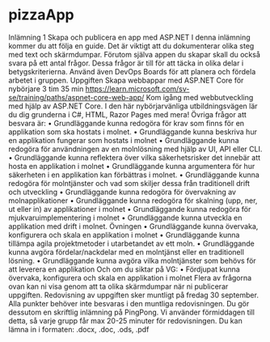 # pizzaApp


Inlämning 1
Skapa och publicera en app med ASP.NET
I denna inlämning kommer du att följa en guide. Det är viktigt att du
dokumenterar olika steg med text och skärmdumpar.
Förutom själva appen du skapar skall du också svara på ett antal frågor.
Dessa frågor är till för att täcka in olika delar i betygskriterierna.
Använd även DevOps Boards för att planera och fördela arbetet i gruppen.
Uppgiften
Skapa webbappar med ASP.NET Core för nybörjare
3 tim 35 min
https://learn.microsoft.com/sv-se/training/paths/aspnet-core-web-app/
Kom igång med webbutveckling med hjälp av ASP.NET Core. I den här
nybörjarvänliga utbildningsvägen lär du dig grunderna i C#, HTML, Razor Pages
med mera!
Övriga frågor att besvara är:
• Grundläggande kunna redogöra för krav som finns för en applikation
som ska hostats i molnet.
• Grundläggande kunna beskriva hur en applikation fungerar som
hostats i molnet
• Grundläggande kunna redogöra för användningen av en molnlösning
med hjälp av UI, API eller CLI.
• Grundläggande kunna reflektera över vilka säkerhetsrisker det
innebär att hosta en applikation i molnet
• Grundläggande kunna argumentera för hur säkerheten i en
applikation kan förbättras i molnet.
• Grundläggande kunna redogöra för molntjänster och vad som skiljer
dessa från traditionell drift och utveckling
• Grundläggande kunna redogöra för övervakning av molnapplikationer
• Grundläggande kunna redogöra för skalning (upp, ner, ut eller in) av
applikationer i molnet
• Grundläggande kunna redogöra för mjukvaruimplementering i molnet
• Grundläggande kunna utveckla en applikation med drift i molnet.
Övningen
• Grundläggande kunna övervaka, konfigurera och skala en applikation
i molnet
• Grundläggande kunna tillämpa agila projektmetoder i utarbetandet av
ett moln.
• Grundläggande kunna avgöra fördelar/nackdelar med en molntjänst
eller en traditionell lösning.
• Grundläggande kunna avgöra vilka molntjänster som behövs för att
leverera en applikation
Och om du siktar på VG:
• Fördjupat kunna övervaka, konfigurera och skala en applikation i
molnet
Flera av frågorna ovan kan ni visa genom att ta olika skärmdumpar när ni
publicerar uppgiften.
Redovisning av uppgiften sker muntligt på fredag 30 september.
Alla punkter behöver inte besvaras i den muntliga redovisningen. Du gör
dessutom en skriftlig inlämning på PingPong.
Vi använder förmiddagen till detta, så varje grupp får max 20-25 minuter för
redovisningen.
Du kan lämna in i formaten: .docx, .doc, .ods, .pdf

